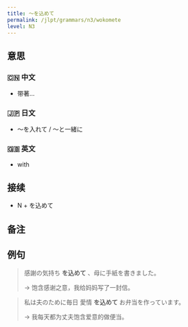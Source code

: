 ```yaml
---
title: 〜を込めて
permalink: /jlpt/grammars/n3/wokomete
level: N3
---
```


## 意思

### 🇨🇳 中文

- 带著...

### 🇯🇵 日文

- 〜を入れて / 〜と一緒に

### 🇬🇧 英文

- with

## 接续

- N + を込めて

## 备注


## 例句

> 感謝の気持ち **を込めて** 、母に手紙を書きました。
>
> → 饱含感谢之意，我给妈妈写了一封信。

> 私は夫のために毎日 愛情 **を込めて** お弁当を作っています。
>
> → 我每天都为丈夫饱含爱意的做便当。

